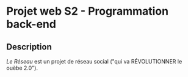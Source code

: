 # Projet web S2 - Programmation back-end

## Description
_Le Réseau_ est un projet de réseau social ("qui va RÉVOLUTIONNER le ouèbe 2.0").
